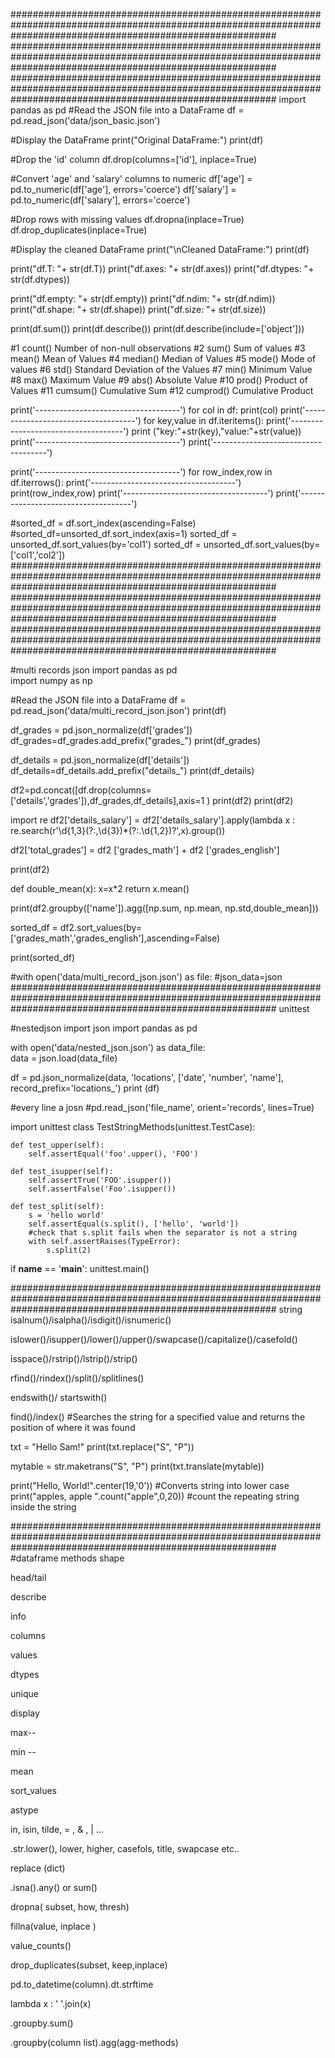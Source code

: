################################################################################################################################################################
################################################################################################################################################################
################################################################################################################################################################
import pandas as pd
#Read the JSON file into a DataFrame
df = pd.read_json('data/json_basic.json')

#Display the DataFrame
print("Original DataFrame:")
print(df)

#Drop the 'id' column
df.drop(columns=['id'], inplace=True)

#Convert 'age' and 'salary' columns to numeric
df['age'] = pd.to_numeric(df['age'], errors='coerce')
df['salary'] = pd.to_numeric(df['salary'], errors='coerce')

#Drop rows with missing values
df.dropna(inplace=True)
df.drop_duplicates(inplace=True)

#Display the cleaned DataFrame
print("\nCleaned DataFrame:")
print(df)

print("df.T: "+ str(df.T))
print("df.axes: "+ str(df.axes))
print("df.dtypes: "+ str(df.dtypes))

print("df.empty: "+ str(df.empty))
print("df.ndim: "+ str(df.ndim))
print("df.shape: "+ str(df.shape))
print("df.size: "+ str(df.size))

print(df.sum()) 
print(df.describe())
print(df.describe(include=['object']))

#1	count()	Number of non-null observations
#2	sum()	Sum of values
#3	mean()	Mean of Values
#4	median()	Median of Values
#5	mode()	Mode of values
#6	std()	Standard Deviation of the Values
#7	min()	Minimum Value
#8	max()	Maximum Value
#9	abs()	Absolute Value
#10	prod()	Product of Values
#11	cumsum()	Cumulative Sum
#12	cumprod()	Cumulative Product


print('------------------------------------')
for col in df:
   print(col)
print('------------------------------------')
for key,value in df.iteritems():
   print('------------------------------------')
   print ("key:"+str(key),"value:"+str(value))
   print('------------------------------------')
print('------------------------------------')

print('------------------------------------')
for row_index,row in df.iterrows():
   print('------------------------------------')
   print(row_index,row)
   print('------------------------------------')
print('------------------------------------')

#sorted_df = df.sort_index(ascending=False)
#sorted_df=unsorted_df.sort_index(axis=1)
sorted_df = unsorted_df.sort_values(by='col1')
sorted_df = unsorted_df.sort_values(by=['col1','col2'])
################################################################################################################################################################
################################################################################################################################################################
################################################################################################################################################################

#multi records json
import pandas as pd  
import numpy as np 


#Read the JSON file into a DataFrame
df = pd.read_json('data/multi_record_json.json')
print(df)

df_grades = pd.json_normalize(df['grades'])
df_grades=df_grades.add_prefix("grades_")
print(df_grades)

df_details = pd.json_normalize(df['details'])
df_details=df_details.add_prefix("details_")
print(df_details)

df2=pd.concat([df.drop(columns=['details','grades']),df_grades,df_details],axis=1 )
print(df2)
print(df2)

import re
df2['details_salary'] = df2['details_salary'].apply(lambda x : re.search(r'\d{1,3}(?:,\d{3})*(?:\.\d{1,2})?',x).group())

df2['total_grades'] = df2 ['grades_math'] +   df2 ['grades_english']

print(df2)

def double_mean(x):
    x=x*2
    return x.mean()

print(df2.groupby(['name']).agg([np.sum, np.mean, np.std,double_mean]))

sorted_df = df2.sort_values(by=['grades_math','grades_english'],ascending=False)

print(sorted_df)


#with open('data/multi_record_json.json') as file:
#json_data=json
################################################################################################################################################################
unittest

#nestedjson
import json
import pandas as pd

with open('data/nested_json.json') as data_file:    
    data = json.load(data_file)  


df = pd.json_normalize(data, 'locations', ['date', 'number', 'name'], 
                    record_prefix='locations_')
print (df)

#every line a josn
#pd.read_json('file_name', orient='records', lines=True)




import unittest
class TestStringMethods(unittest.TestCase):

    def test_upper(self):
        self.assertEqual('foo'.upper(), 'FOO')

    def test_isupper(self):
        self.assertTrue('FOO'.isupper())
        self.assertFalse('Foo'.isupper())

    def test_split(self):
        s = 'hello world'
        self.assertEqual(s.split(), ['hello', 'world'])
        #check that s.split fails when the separator is not a string
        with self.assertRaises(TypeError):
            s.split(2)
        

if __name__ == '__main__':
    unittest.main()

################################################################################################################################################################
string
isalnum()/isalpha()/isdigit()/isnumeric()

islower()/isupper()/lower()/upper()/swapcase()/capitalize()/casefold()
	
isspace()/rstrip()/lstrip()/strip()

rfind()/rindex()/split()/splitlines()	

endswith()/ startswith()

find()/index()	 #Searches the string for a specified value and returns the position of where it was found

txt = "Hello Sam!"
print(txt.replace("S", "P"))

mytable = str.maketrans("S", "P")
print(txt.translate(mytable))


print("Hello, World!".center(19,'0')) 	#Converts string into lower case
print("apples, apple ".count("apple",0,20))  #count the repeating string inside the string


################################################################################################################################################################
#dataframe methods
shape

head/tail

describe

info

columns

values

dtypes

unique 

display

max--

min --

mean

sort_values

astype

in, isin, tilde, = , & , | ...

.str.lower(), lower, higher, casefols, title, swapcase etc..

replace (dict)

.isna().any() or sum()

dropna( subset, how, thresh)

fillna(value, inplace )

value_counts()

drop_duplicates(subset, keep,inplace)

pd.to_datetime(column).dt.strftime

lambda x : ' '.join(x)

.groupby.sum()

.groupby(column list).agg(agg-methods)


